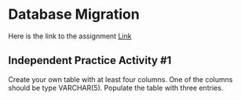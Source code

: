 # Database Migration
Here is the link to the assignment [Link](https://github.com/Techtonica/curriculum/blob/master/databases/database-migrations.md)



## Independent Practice Activity #1
Create your own table with at least four columns. One of the columns should be type VARCHAR(5). Populate the table with three entries.


